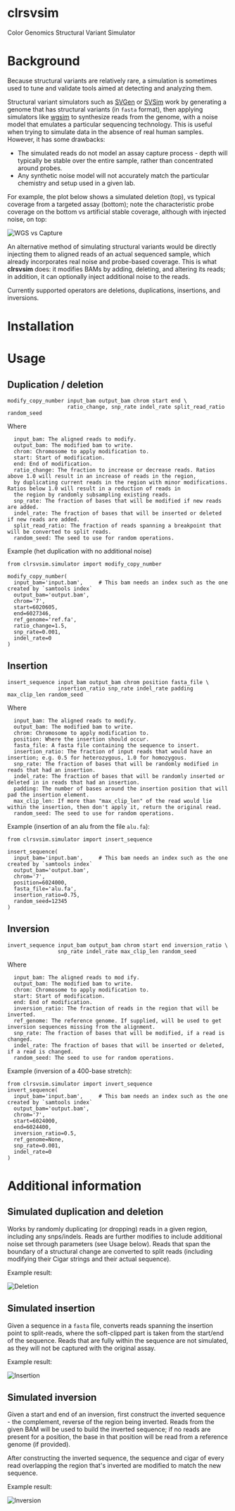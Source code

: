 # clrsvsim
Color Genomics Structural Variant Simulator

# Background
Because structural variants are relatively rare, a simulation is sometimes used to tune and validate tools aimed at detecting and analyzing them.

Structural variant simulators such as [SVGen](http://svgen.openbioinformatics.org/en/latest/) or [SVSim](https://github.com/GregoryFaust/SVsim) work by generating a genome that has structural variants (in `fasta` format), then applying simulators like [wgsim](https://github.com/lh3/wgsim) to synthesize reads from the genome, with a noise model that emulates a particular sequencing technology. This is useful when trying to simulate data in the absence of real human samples. However, it has some drawbacks:
- The simulated reads do not model an assay capture process - depth will typically be stable over the entire sample, rather than concentrated around probes.
- Any synthetic noise model will not accurately match the particular chemistry and setup used in a given lab.

For example, the plot below shows a simulated deletion (top), vs typical coverage from a targeted assay (bottom); note the characteristic probe coverage on the bottom vs artificial stable coverage, although with injected noise, on top:

![WGS vs Capture](images/simulator1.png)

An alternative method of simulating structural variants would be directly injecting them to aligned reads of an actual sequenced sample, which already incorporates real noise and probe-based coverage. This is what **clrsvsim** does: it modifies BAMs by adding, deleting, and altering its reads; in addition, it can optionally inject additional noise to the reads. 

Currently supported operators are deletions, duplications, insertions, and inversions.

# Installation 

# Usage

## Duplication / deletion
```
modify_copy_number input_bam output_bam chrom start end \
                   ratio_change, snp_rate indel_rate split_read_ratio random_seed
```
Where
```
  input_bam: The aligned reads to modify.
  output_bam: The modified bam to write.
  chrom: Chromosome to apply modification to.
  start: Start of modification.
  end: End of modification.
  ratio_change: The fraction to increase or decrease reads. Ratios above 1.0 will result in an increase of reads in the region,
  by duplicating current reads in the region with minor modifications. Ratios below 1.0 will result in a reduction of reads in
  the region by randomly subsampling existing reads.
  snp_rate: The fraction of bases that will be modified if new reads are added.
  indel_rate: The fraction of bases that will be inserted or deleted if new reads are added.
  split_read_ratio: The fraction of reads spanning a breakpoint that will be converted to split reads.
  random_seed: The seed to use for random operations.
```
Example (het duplication with no additional noise)
```
from clrsvsim.simulator import modify_copy_number

modify_copy_number(
  input_bam='input.bam',     # This bam needs an index such as the one created by `samtools index`
  output_bam='output.bam',
  chrom='7',
  start=6020605,
  end=6027346,
  ref_genome='ref.fa',
  ratio_change=1.5,
  snp_rate=0.001,
  indel_rate=0
)
```

## Insertion
```
insert_sequence input_bam output_bam chrom position fasta_file \
                insertion_ratio snp_rate indel_rate padding max_clip_len random_seed
```
Where
```
  input_bam: The aligned reads to modify.
  output_bam: The modified bam to write.
  chrom: Chromosome to apply modification to.
  position: Where the insertion should occur.
  fasta_file: A fasta file containing the sequence to insert.
  insertion_ratio: The fraction of input reads that would have an insertion; e.g. 0.5 for heterozygous, 1.0 for homozygous.
  snp_rate: The fraction of bases that will be randomly modified in reads that had an insertion.
  indel_rate: The fraction of bases that will be randomly inserted or deleted in in reads that had an insertion.
  padding: The number of bases around the insertion position that will pad the insertion element.
  max_clip_len: If more than "max_clip_len" of the read would lie within the insertion, then don't apply it, return the original read.
  random_seed: The seed to use for random operations.
```
Example (insertion of an alu from the file `alu.fa`):
```
from clrsvsim.simulator import insert_sequence

insert_sequence(
  input_bam='input.bam',     # This bam needs an index such as the one created by `samtools index`
  output_bam='output.bam',
  chrom='7',
  position=6024000,
  fasta_file='alu.fa',
  insertion_ratio=0.75,
  random_seed=12345
)
```

## Inversion
```
invert_sequence input_bam output_bam chrom start end inversion_ratio \
                snp_rate indel_rate max_clip_len random_seed
```
Where
```
  input_bam: The aligned reads to mod ify.
  output_bam: The modified bam to write.
  chrom: Chromosome to apply modification to.
  start: Start of modification.
  end: End of modification.
  inversion_ratio: The fraction of reads in the region that will be inverted.
  ref_genome: The reference genome. If supplied, will be used to get inversion sequences missing from the alignment.
  snp_rate: The fraction of bases that will be modified, if a read is changed.
  indel_rate: The fraction of bases that will be inserted or deleted, if a read is changed.
  random_seed: The seed to use for random operations.
```
Example (inversion of a 400-base stretch):
```
from clrsvsim.simulator import invert_sequence
invert_sequence(
  input_bam='input.bam',     # This bam needs an index such as the one created by `samtools index`
  output_bam='output.bam',
  chrom='7',
  start=6024000,
  end=6024400,
  inversion_ratio=0.5,
  ref_genome=None,
  snp_rate=0.001,
  indel_rate=0
)
```

# Additional information

## Simulated duplication and deletion

Works by randomly duplicating (or dropping) reads in a given region, including any snps/indels. Reads are further modifies to include additional noise set through parameters (see Usage below). Reads that span the boundary of a structural change are converted to split reads (including modifying their Cigar strings and their actual sequence).

Example result:

![Deletion](images/simulator2.png)

## Simulated insertion

Given a sequence in a `fasta` file, converts reads spanning the insertion point to split-reads, where the soft-clipped part is taken from the start/end of the sequence. Reads that are fully within the sequence are not simulated, as they will not be captured with the original assay.

Example result:

![Insertion](images/simulator3.png)

## Simulated inversion

Given a start and end of an inversion, first construct the inverted sequence - the complement, reverse of the region being inverted. Reads from the given BAM will be used to build the inverted sequence; if no reads are present for a position, the base in that position will be read from a reference genome (if provided).

After constructing the inverted sequence, the sequence and cigar of every read overlapping the region that's inverted are modified to match the new sequence.

Example result:

![Inversion](images/simulator4.png)
